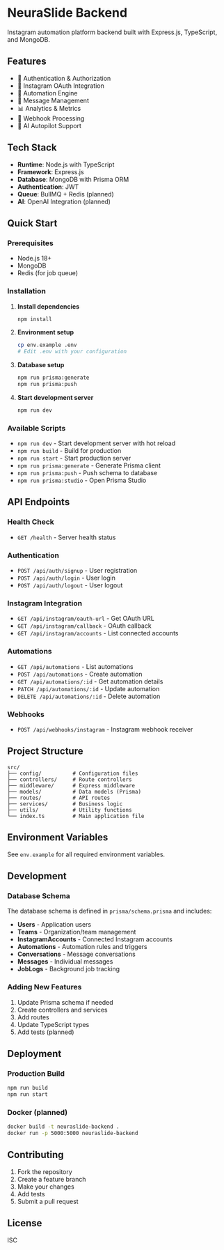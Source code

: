 # NeuraSlide Backend

Instagram automation platform backend built with Express.js, TypeScript, and MongoDB.

## Features

- 🔐 Authentication & Authorization
- 📱 Instagram OAuth Integration
- 🤖 Automation Engine
- 💬 Message Management
- 📊 Analytics & Metrics
- 🔄 Webhook Processing
- 🤖 AI Autopilot Support

## Tech Stack

- **Runtime**: Node.js with TypeScript
- **Framework**: Express.js
- **Database**: MongoDB with Prisma ORM
- **Authentication**: JWT
- **Queue**: BullMQ + Redis (planned)
- **AI**: OpenAI Integration (planned)

## Quick Start

### Prerequisites

- Node.js 18+
- MongoDB
- Redis (for job queue)

### Installation

1. **Install dependencies**

   ```bash
   npm install
   ```

2. **Environment setup**

   ```bash
   cp env.example .env
   # Edit .env with your configuration
   ```

3. **Database setup**

   ```bash
   npm run prisma:generate
   npm run prisma:push
   ```

4. **Start development server**
   ```bash
   npm run dev
   ```

### Available Scripts

- `npm run dev` - Start development server with hot reload
- `npm run build` - Build for production
- `npm run start` - Start production server
- `npm run prisma:generate` - Generate Prisma client
- `npm run prisma:push` - Push schema to database
- `npm run prisma:studio` - Open Prisma Studio

## API Endpoints

### Health Check

- `GET /health` - Server health status

### Authentication

- `POST /api/auth/signup` - User registration
- `POST /api/auth/login` - User login
- `POST /api/auth/logout` - User logout

### Instagram Integration

- `GET /api/instagram/oauth-url` - Get OAuth URL
- `GET /api/instagram/callback` - OAuth callback
- `GET /api/instagram/accounts` - List connected accounts

### Automations

- `GET /api/automations` - List automations
- `POST /api/automations` - Create automation
- `GET /api/automations/:id` - Get automation details
- `PATCH /api/automations/:id` - Update automation
- `DELETE /api/automations/:id` - Delete automation

### Webhooks

- `POST /api/webhooks/instagram` - Instagram webhook receiver

## Project Structure

```
src/
├── config/          # Configuration files
├── controllers/     # Route controllers
├── middleware/      # Express middleware
├── models/          # Data models (Prisma)
├── routes/          # API routes
├── services/        # Business logic
├── utils/           # Utility functions
└── index.ts         # Main application file
```

## Environment Variables

See `env.example` for all required environment variables.

## Development

### Database Schema

The database schema is defined in `prisma/schema.prisma` and includes:

- **Users** - Application users
- **Teams** - Organization/team management
- **InstagramAccounts** - Connected Instagram accounts
- **Automations** - Automation rules and triggers
- **Conversations** - Message conversations
- **Messages** - Individual messages
- **JobLogs** - Background job tracking

### Adding New Features

1. Update Prisma schema if needed
2. Create controllers and services
3. Add routes
4. Update TypeScript types
5. Add tests (planned)

## Deployment

### Production Build

```bash
npm run build
npm run start
```

### Docker (planned)

```bash
docker build -t neuraslide-backend .
docker run -p 5000:5000 neuraslide-backend
```

## Contributing

1. Fork the repository
2. Create a feature branch
3. Make your changes
4. Add tests
5. Submit a pull request

## License

ISC
